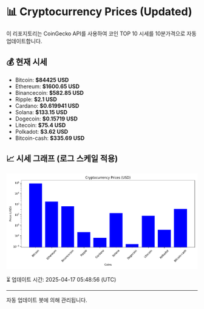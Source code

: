 
# 📊 Cryptocurrency Prices (Updated)

이 리포지토리는 CoinGecko API를 사용하여 코인 TOP 10 시세를 10분가격으로 자동 업데이트합니다.

## 💰 현재 시세
- Bitcoin: **$84425 USD**
- Ethereum: **$1600.65 USD**
- Binancecoin: **$582.85 USD**
- Ripple: **$2.1 USD**
- Cardano: **$0.619941 USD**
- Solana: **$133.15 USD**
- Dogecoin: **$0.15719 USD**
- Litecoin: **$75.4 USD**
- Polkadot: **$3.62 USD**
- Bitcoin-cash: **$335.69 USD**

## 📈 시세 그래프 (로그 스케일 적용)
![Crypto Prices](crypto_prices.png)

⏳ 업데이트 시간: 2025-04-17 05:48:56 (UTC)

---
자동 업데이트 봇에 의해 관리됩니다.
